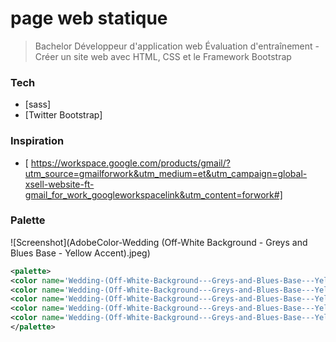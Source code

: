# page web statique

> Bachelor Développeur d'application web
> Évaluation d'entraînement - Créer un site web avec HTML, CSS et le Framework Bootstrap

### Tech

- [sass]
- [Twitter Bootstrap]

### Inspiration

- [ https://workspace.google.com/products/gmail/?utm_source=gmailforwork&utm_medium=et&utm_campaign=global-xsell-website-ft-gmail_for_work_googleworkspacelink&utm_content=forwork#]

### Palette

![Screenshot](AdobeColor-Wedding (Off-White Background - Greys and Blues Base - Yellow Accent).jpeg)

```xml
<palette>
<color name='Wedding-(Off-White-Background---Greys-and-Blues-Base---Yellow-Accent)-1' rgb='A3CDD9' r='163' g='205' b='216' />
<color name='Wedding-(Off-White-Background---Greys-and-Blues-Base---Yellow-Accent)-2' rgb='FFFCE6' r='255' g='251' b='230' />
<color name='Wedding-(Off-White-Background---Greys-and-Blues-Base---Yellow-Accent)-3' rgb='F2CC39' r='242' g='204' b='56' />
<color name='Wedding-(Off-White-Background---Greys-and-Blues-Base---Yellow-Accent)-4' rgb='506AD4' r='80' g='105' b='212' />
<color name='Wedding-(Off-White-Background---Greys-and-Blues-Base---Yellow-Accent)-5' rgb='C2B8AD' r='193' g='184' b='172' />
</palette>
```
